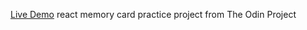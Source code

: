 [Live Demo](https://chukulert.github.io/react-memory-card/)
react memory card practice project from The Odin Project
